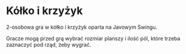 # Kółko i krzyżyk

2-osobowa gra w kółko i krzyżyk oparta na Javowym Swingu.

Gracze mogą przed grą wybrać rozmiar planszy i ilość pól, które trzeba zaznaczyć pod rząd, żeby wygrać.
